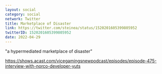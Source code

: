 ```yaml
---
layout: social
category: social
network: Twitter
title: Marketplace of Disaster
link: https://twitter.com/steinea/status/1520201605399805952
twitterID: 1520201605399805952
date: 2022-04-29
---
```


"a hypermediated marketplace of disaster"

<https://shows.acast.com/vicegamingsnewpodcast/episodes/episode-475-interview-with-norco-developer-yuts>
